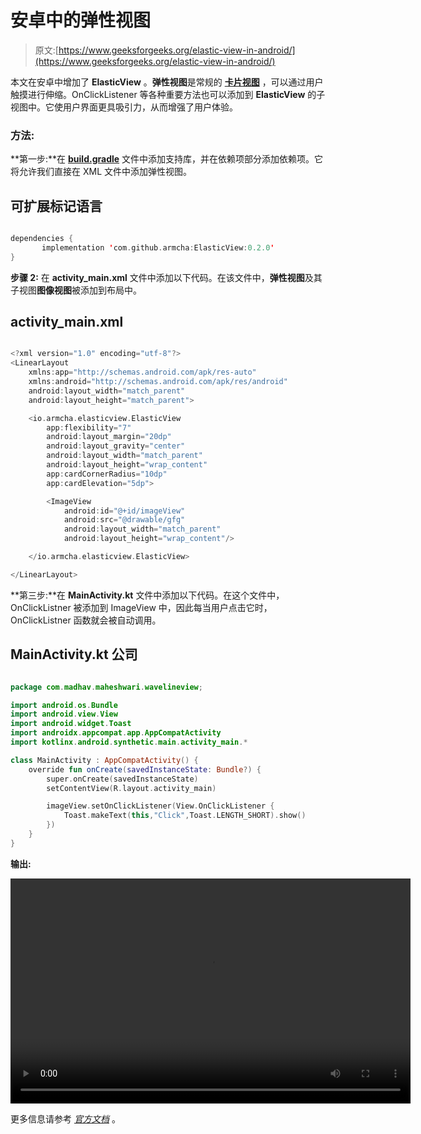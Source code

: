 # 安卓中的弹性视图

> 原文:[https://www.geeksforgeeks.org/elastic-view-in-android/](https://www.geeksforgeeks.org/elastic-view-in-android/)

本文在安卓中增加了 **ElasticView** 。**弹性视图**是常规的 [**卡片视图**](https://developer.android.com/reference/androidx/cardview/widget/CardView) ，可以通过用户触摸进行伸缩。OnClickListener 等各种重要方法也可以添加到 **ElasticView** 的子视图中。它使用户界面更具吸引力，从而增强了用户体验。

### 方法:

**第一步:**在 [**build.gradle**](https://www.geeksforgeeks.org/android-build-gradle/) 文件中添加支持库，并在依赖项部分添加依赖项。它将允许我们直接在 XML 文件中添加弹性视图。

## 可扩展标记语言

```kt

dependencies {         
       implementation 'com.github.armcha:ElasticView:0.2.0'    
}
```

**步骤 2:** 在 **activity_main.xml** 文件中添加以下代码。在该文件中，**弹性视图**及其子视图**图像视图**被添加到布局中。

## activity_main.xml

```kt

<?xml version="1.0" encoding="utf-8"?>
<LinearLayout
    xmlns:app="http://schemas.android.com/apk/res-auto"
    xmlns:android="http://schemas.android.com/apk/res/android"
    android:layout_width="match_parent"
    android:layout_height="match_parent">

    <io.armcha.elasticview.ElasticView
        app:flexibility="7"
        android:layout_margin="20dp"
        android:layout_gravity="center"
        android:layout_width="match_parent"
        android:layout_height="wrap_content"
        app:cardCornerRadius="10dp"
        app:cardElevation="5dp">

        <ImageView
            android:id="@+id/imageView"
            android:src="@drawable/gfg"
            android:layout_width="match_parent"
            android:layout_height="wrap_content"/>

    </io.armcha.elasticview.ElasticView>

</LinearLayout>
```

**第三步:**在 **MainActivity.kt** 文件中添加以下代码。在这个文件中，OnClickListner 被添加到 ImageView 中，因此每当用户点击它时，OnClickListner 函数就会被自动调用。

## MainActivity.kt 公司

```kt

package com.madhav.maheshwari.wavelineview;

import android.os.Bundle
import android.view.View
import android.widget.Toast
import androidx.appcompat.app.AppCompatActivity
import kotlinx.android.synthetic.main.activity_main.*

class MainActivity : AppCompatActivity() {
    override fun onCreate(savedInstanceState: Bundle?) {
        super.onCreate(savedInstanceState)
        setContentView(R.layout.activity_main)

        imageView.setOnClickListener(View.OnClickListener {
            Toast.makeText(this,"Click",Toast.LENGTH_SHORT).show()
        })
    }
}
```

**输出:**

<video class="wp-video-shortcode" id="video-454780-1" width="640" height="360" preload="metadata" controls=""><source type="video/mp4" src="https://media.geeksforgeeks.org/wp-content/uploads/20200714215133/Record_2020-07-14-21-48-52_fb6e1da1539595f53452e77f63671e821.mp4?_=1">[https://media.geeksforgeeks.org/wp-content/uploads/20200714215133/Record_2020-07-14-21-48-52_fb6e1da1539595f53452e77f63671e821.mp4](https://media.geeksforgeeks.org/wp-content/uploads/20200714215133/Record_2020-07-14-21-48-52_fb6e1da1539595f53452e77f63671e821.mp4)</video>

更多信息请参考 [*官方文档*](https://github.com/armcha/ElasticView) 。